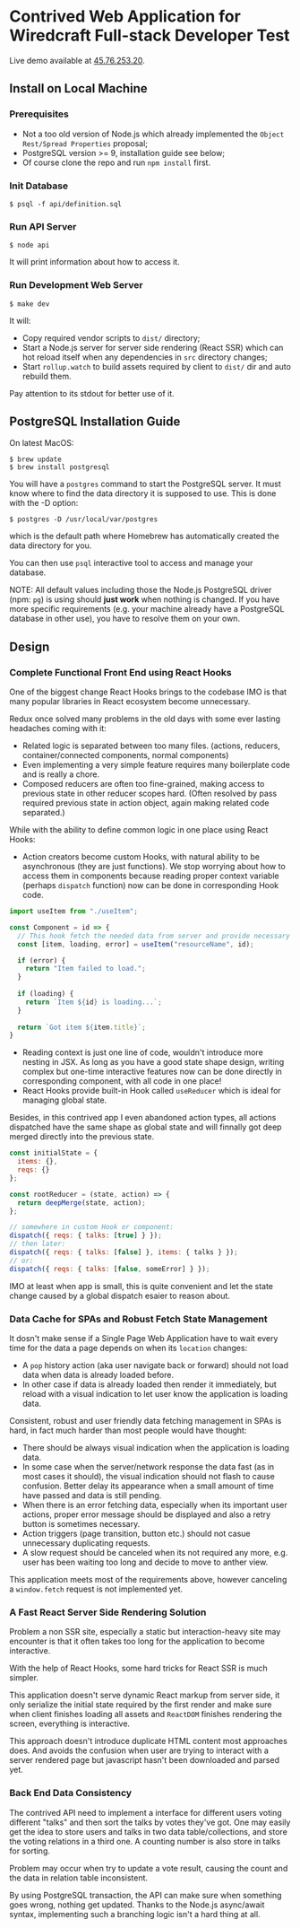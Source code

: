 # Contrived Web Application for Wiredcraft Full-stack Developer Test

Live demo available at [45.76.253.20](http://45.76.253.20).

## Install on Local Machine

### Prerequisites

- Not a too old version of Node.js which already implemented the `Object Rest/Spread Properties` proposal;
- PostgreSQL version >= 9, installation guide see below;
- Of course clone the repo and run `npm install` first.

### Init Database

```
$ psql -f api/definition.sql
```

### Run API Server

```
$ node api
```

It will print information about how to access it.

### Run Development Web Server

```
$ make dev
```

It will:
- Copy required vendor scripts to `dist/` directory;
- Start a Node.js server for server side rendering (React SSR) which can hot reload itself when any dependencies in `src` directory changes;
- Start `rollup.watch` to build assets required by client to `dist/` dir and auto rebuild them.

Pay attention to its stdout for better use of it.

## PostgreSQL Installation Guide

On latest MacOS:

```
$ brew update
$ brew install postgresql
```

You will have a `postgres` command to start the PostgreSQL server. It must know where to find the data directory it is supposed to use. This is done with the -D option:

```
$ postgres -D /usr/local/var/postgres
```

which is the default path where Homebrew has automatically created the data directory for you.

You can then use `psql` interactive tool to access and manage your database.

NOTE: All default values including those the Node.js PostgreSQL driver (npm: `pg`) is using should **just work** when nothing is changed. If you have more specific requirements (e.g. your machine already have a PostgreSQL database in other use), you have to resolve them on your own.

## Design

### Complete Functional Front End using React Hooks

One of the biggest change React Hooks brings to the codebase IMO is that many popular libraries in React ecosystem become unnecessary.

Redux once solved many problems in the old days with some ever lasting headaches coming with it:
- Related logic is separated between too many files. (actions, reducers, container/connected components, normal components)
- Even implementing a very simple feature requires many boilerplate code and is really a chore.
- Composed reducers are often too fine-grained, making access to previous state in other reducer scopes hard. (Often resolved by pass required previous state in action object, again making related code separated.)

While with the ability to define common logic in one place using React Hooks:
- Action creators become custom Hooks, with natural ability to be asynchronous (they are just functions). We stop worrying about how to access them in components because reading proper context variable (perhaps `dispatch` function) now can be done in corresponding Hook code.

```js
import useItem from "./useItem";

const Component = id => {
  // This hook fetch the needed data from server and provide necessary state.
  const [item, loading, error] = useItem("resourceName", id);

  if (error) {
    return "Item failed to load.";
  }
 
  if (loading) {
    return `Item ${id} is loading...`;
  }
	
  return `Got item ${item.title}`;	
}
```

- Reading context is just one line of code, wouldn't introduce more nesting in JSX. As long as you have a good state shape design, writing complex but one-time interactive features now can be done directly in corresponding component, with all code in one place!
- React Hooks provide built-in Hook called `useReducer` which is ideal for managing global state.

Besides, in this contrived app I even abandoned action types, all actions dispatched have the same shape as global state and will finnally got deep merged directly into the previous state.

```js
const initialState = {
  items: {},
  reqs: {}
};

const rootReducer = (state, action) => {
  return deepMerge(state, action);
};

// somewhere in custom Hook or component:
dispatch({ reqs: { talks: [true] } });
// then later:
dispatch({ reqs: { talks: [false] }, items: { talks } });
// or:
dispatch({ reqs: { talks: [false, someError] } });
```

IMO at least when app is small, this is quite convenient and let the state change caused by a global dispatch esaier to reason about.

### Data Cache for SPAs and Robust Fetch State Management

It dosn't make sense if a Single Page Web Application have to wait every time for the data a page depends on when its `location` changes:
- A `pop` history action (aka user navigate back or forward) should not load data when data is already loaded before.
- In other case if data is already loaded then render it immediately, but reload with a visual indication to let user know the application is loading data.

Consistent, robust and user friendly data fetching management in SPAs is hard, in fact much harder than most people would have thought:
- There should be always visual indication when the application is loading data.
- In some case when the server/network response the data fast (as in most cases it should), the visual indication should not flash to cause confusion. Better delay its appearance when a small amount of time have passed and data is still pending.
- When there is an error fetching data, especially when its important user actions, proper error message should be displayed and also a retry button is sometimes necessary.
- Action triggers (page transition, button etc.) should not casue unnecessary duplicating requests.
- A slow request should be canceled when its not required any more, e.g. user has been waiting too long and decide to move to anther view.

This application meets most of the requirements above, however canceling a `window.fetch` request is not implemented yet.

### A Fast React Server Side Rendering Solution

Problem a non SSR site, especially a static but interaction-heavy site may encounter is that it often takes too long for the application to become interactive.

With the help of React Hooks, some hard tricks for React SSR is much simpler.

This application doesn't serve dynamic React markup from server side, it only serialize the initial state required by the first render and make sure when client finishes loading all assets and `ReactDOM` finishes rendering the screen, everything is interactive.

This approach doesn't introduce duplicate HTML content most approaches does. And avoids the confusion when user are trying to interact with a server rendered page but javascript hasn't been downloaded and parsed yet.

### Back End Data Consistency

The contrived API need to implement a interface for different users voting different "talks" and then sort the talks by votes they've got. One may easily get the idea to store users and talks in two data table/collections, and store the voting relations in a third one. A counting number is also store in talks for sorting.

Problem may occur when try to update a vote result, causing the count and the data in relation table inconsistent.

By using PostgreSQL transaction, the API can make sure when something goes wrong, nothing get updated. Thanks to the Node.js async/await syntax, implementing such a branching logic isn't a hard thing at all.
